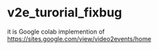 # v2e_turorial_fixbug
it is Google colab implemention of https://sites.google.com/view/video2events/home

